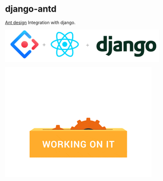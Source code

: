 # django-antd
[Ant design](https://ant.design/docs/react/introduce) Integration with django.

![Screenshot](logo.png)


![Screenshot](giphy.gif)
